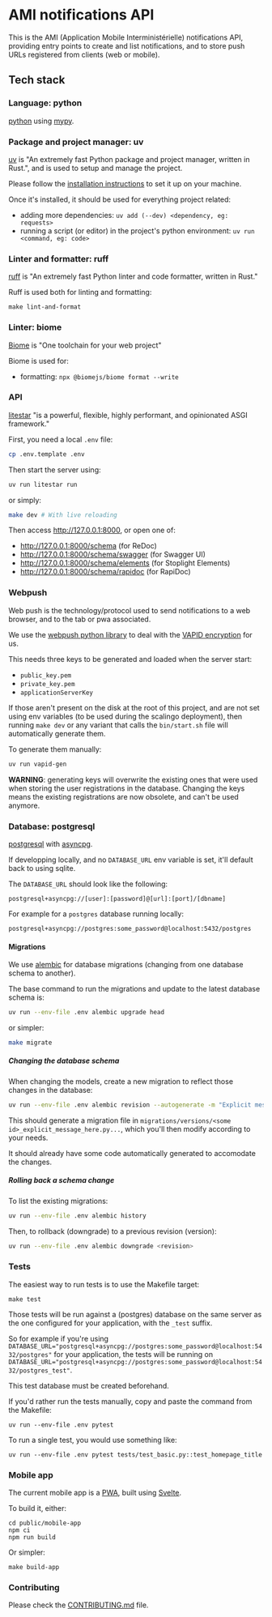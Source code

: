 # AMI notifications API

This is the AMI (Application Mobile Interministérielle) notifications API,
providing entry points to create and list notifications, and to store push URLs
registered from clients (web or mobile).


## Tech stack

### Language: python

[python](https://docs.python.org) using
[mypy](https://mypy.readthedocs.io/en/latest/).

### Package and project manager: uv

[uv](https://docs.astral.sh/uv/) is "An extremely fast Python package and
project manager, written in Rust.", and is used to setup and manage the project.

Please follow the [installation
instructions](https://docs.astral.sh/uv/getting-started/installation/) to set it
up on your machine.

Once it's installed, it should be used for everything project related:
- adding more dependencies: `uv add (--dev) <dependency, eg: requests>`
- running a script (or editor) in the project's python environment: `uv run
<command, eg: code>`

### Linter and formatter: ruff

[ruff](https://docs.astral.sh/ruff/) is "An extremely fast Python linter and
code formatter, written in Rust."

Ruff is used both for linting and formatting:
```shell
make lint-and-format
```

### Linter: biome

[Biome](https://biomejs.dev/) is "One toolchain for your web project"

Biome is used for:
- formatting: `npx @biomejs/biome format --write`

### API

[litestar](https://docs.litestar.dev/latest/index.html) "is a powerful,
flexible, highly performant, and opinionated ASGI framework."

First, you need a local `.env` file:
```sh
cp .env.template .env
```

Then start the server using:
```sh
uv run litestar run
```

or simply:
```sh
make dev # With live reloading
```

Then access http://127.0.0.1:8000, or open one of:
- http://127.0.0.1:8000/schema (for ReDoc)
- http://127.0.0.1:8000/schema/swagger (for Swagger UI)
- http://127.0.0.1:8000/schema/elements (for Stoplight Elements)
- http://127.0.0.1:8000/schema/rapidoc (for RapiDoc)

### Webpush

Web push is the technology/protocol used to send notifications to a web browser,
and to the tab or pwa associated.

We use the [webpush python library](https://pypi.org/project/webpush/) to deal with the
[VAPID encryption](https://blog.mozilla.org/services/2016/08/23/sending-vapid-identified-webpush-notifications-via-mozillas-push-service/)
for us.

This needs three keys to be generated and loaded when the server start:
- `public_key.pem`
- `private_key.pem`
- `applicationServerKey`

If those aren't present on the disk at the root of this project, and are not set using
env variables (to be used during the scalingo deployment), then running `make dev`
or any variant that calls the `bin/start.sh` file will automatically generate them.

To generate them manually:
```sh
uv run vapid-gen
```

**WARNING**: generating keys will overwrite the existing ones that were used
when storing the user registrations in the database. Changing the keys means the
existing registrations are now obsolete, and can't be used anymore.

### Database: postgresql

[postgresql](https://www.postgresql.org/) with
[asyncpg](https://magicstack.github.io/asyncpg/current/).

If developping locally, and no `DATABASE_URL` env variable is set, it'll default
back to using sqlite.

The `DATABASE_URL` should look like the following:
```
postgresql+asyncpg://[user]:[password]@[url]:[port]/[dbname]
```

For example for a `postgres` database running locally:
```
postgresql+asyncpg://postgres:some_password@localhost:5432/postgres
```

#### Migrations

We use [alembic](https://alembic.sqlalchemy.org) for database migrations
(changing from one database schema to another).

The base command to run the migrations and update to the latest database schema is:
```sh
uv run --env-file .env alembic upgrade head
```

or simpler:
```sh
make migrate
```

##### Changing the database schema

When changing the models, create a new migration to reflect those changes in
the database:
```sh
uv run --env-file .env alembic revision --autogenerate -m "Explicit message here"
```

This should generate a migration file in `migrations/versions/<some
id>_explicit_message_here.py...`, which you'll then modify according to your
needs.

It should already have some code automatically generated to accomodate the
changes.

##### Rolling back a schema change

To list the existing migrations:
```sh
uv run --env-file .env alembic history
```

Then, to rollback (downgrade) to a previous revision (version):
```sh
uv run --env-file .env alembic downgrade <revision>
```

### Tests

The easiest way to run tests is to use the Makefile target:
```
make test
```

Those tests will be run against a (postgres) database on the same server as the
one configured for your application, with the `_test` suffix.

So for example if you're using
`DATABASE_URL="postgresql+asyncpg://postgres:some_password@localhost:5432/postgres"`
for your application, the tests will be running on
`DATABASE_URL="postgresql+asyncpg://postgres:some_password@localhost:5432/postgres_test"`.

This test database must be created beforehand.

If you'd rather run the tests manually, copy and paste the command from the Makefile:
```
uv run --env-file .env pytest
```


To run a single test, you would use something like:
```
uv run --env-file .env pytest tests/test_basic.py::test_homepage_title
```

### Mobile app

The current mobile app is a
[PWA](https://developer.mozilla.org/en-US/docs/Web/Progressive_web_apps), built
using [Svelte](https://svelte.dev/).

To build it, either:
```
cd public/mobile-app
npm ci
npm run build
```

Or simpler:
```
make build-app
```

### Contributing

Please check the [CONTRIBUTING.md](CONTRIBUTING.md) file.
